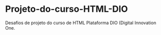 # Projeto-do-curso-HTML-DIO
Desafios de projeto do curso de HTML Plataforma DIO (Digital Innovation One.
